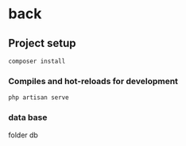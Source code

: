 # back

## Project setup
```
composer install
```

### Compiles and hot-reloads for development
```
php artisan serve
```

### data base 
folder db

